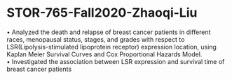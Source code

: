 # STOR-765-Fall2020-Zhaoqi-Liu

•	Analyzed the death and relapse of breast cancer patients in different races, menopausal status, stages, and grades with respect to LSR(Lipolysis-stimulated lipoprotein receptor) expression location, using Kaplan Meier Survival Curves and Cox Proportional Hazards Model.  
•	Investigated the association between LSR expression and survival time of breast cancer patients
